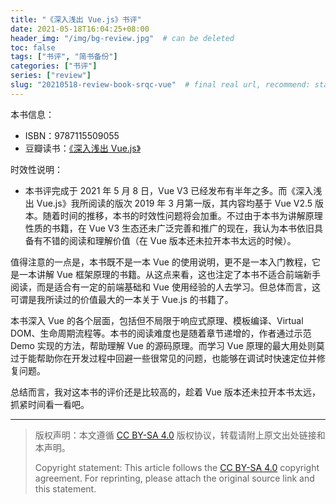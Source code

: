 ```yaml
---
title: "《深入浅出 Vue.js》书评"
date: 2021-05-18T16:04:25+08:00
header_img: "/img/bg-review.jpg"  # can be deleted
toc: false
tags: ["书评", "简书备份"]
categories: ["书评"]
series: ["review"]
slug: "20210518-review-book-srqc-vue"  # final real url, recommend: start by date, follow lower case words with hyphen splitter. E.g., `20230316-text-title`
---
```


本书信息：
* ISBN：9787115509055
* 豆瓣读书：[《深入浅出 Vue.js》](https://book.douban.com/subject/32581281/)

时效性说明：
* 本书评完成于 2021 年 5 月 8 日，Vue V3 已经发布有半年之多。而《深入浅出 Vue.js》我所阅读的版次 2019 年 3 月第一版，其内容均基于 Vue V2.5 版本。随着时间的推移，本书的时效性问题将会加重。不过由于本书为讲解原理性质的书籍，在 Vue V3 生态还未广泛完善和推广的现在，我认为本书依旧具备有不错的阅读和理解价值（在 Vue 版本还未拉开本书太远的时候）。

值得注意的一点是，本书既不是一本 Vue 的使用说明，更不是一本入门教程，它是一本讲解 Vue 框架原理的书籍。从这点来看，这也注定了本书不适合前端新手阅读，而是适合有一定的前端基础和 Vue 使用经验的人去学习。但总体而言，这可谓是我所读过的价值最大的一本关于 Vue.js 的书籍了。

本书深入 Vue 的各个层面，包括但不局限于响应式原理、模板编译、Virtual DOM、生命周期流程等。本书的阅读难度也是随着章节递增的，作者通过示范 Demo 实现的方法，帮助理解 Vue 的源码原理。而学习 Vue 原理的最大用处则莫过于能帮助你在开发过程中回避一些很常见的问题，也能够在调试时快速定位并修复问题。

总结而言，我对这本书的评价还是比较高的，趁着 Vue 版本还未拉开本书太远，抓紧时间看一看吧。

---

> 版权声明：本文遵循 [CC BY-SA 4.0](https://creativecommons.org/licenses/by-sa/4.0/deed.zh) 版权协议，转载请附上原文出处链接和本声明。
>
> Copyright statement: This article follows the [CC BY-SA 4.0](https://creativecommons.org/licenses/by-sa/4.0/deed.en) copyright agreement. For reprinting, please attach the original source link and this statement.
